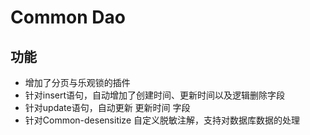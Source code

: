 # Common Dao

## 功能
* 增加了分页与乐观锁的插件
* 针对insert语句，自动增加了创建时间、更新时间以及逻辑删除字段
* 针对update语句，自动更新 更新时间 字段
* 针对Common-desensitize 自定义脱敏注解，支持对数据库数据的处理
